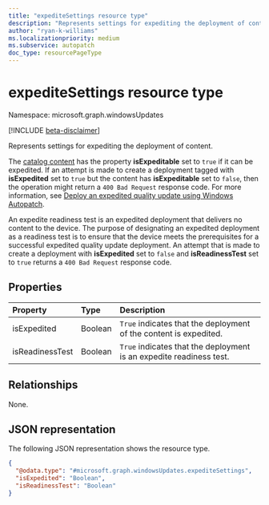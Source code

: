 ```yaml
---
title: "expediteSettings resource type"
description: "Represents settings for expediting the deployment of content."
author: "ryan-k-williams"
ms.localizationpriority: medium
ms.subservice: autopatch
doc_type: resourcePageType
---
```


# expediteSettings resource type

Namespace: microsoft.graph.windowsUpdates

[!INCLUDE [beta-disclaimer](../../includes/beta-disclaimer.md)]

Represents settings for expediting the deployment of content.

The [catalog content](../resources/windowsupdates-qualityupdatecatalogentry.md) has the property **isExpeditable** set to `true` if it can be expedited. If an attempt is made to create a deployment tagged with **isExpedited** set to `true` but the content has **isExpeditable** set to `false`, then the operation might return a `400 Bad Request` response code. For more information, see [Deploy an expedited quality update using Windows Autopatch](/graph/docs/concepts/windowsupdates-deploy-expedited-update.md).

An expedite readiness test is an expedited deployment that delivers no content to the device. The purpose of designating an expedited deployment as a readiness test is to ensure that the device meets the prerequisites for a successful expedited quality update deployment. An attempt that is made to create a deployment with **isExpedited** set to `false` and **isReadinessTest** set to `true` returns a `400 Bad Request` response code.

## Properties

|Property|Type|Description|
|:---|:---|:---|
|isExpedited|Boolean|`True` indicates that the deployment of the content is expedited. |
|isReadinessTest|Boolean|`True` indicates that the deployment is an expedite readiness test. |

## Relationships

None.

## JSON representation

The following JSON representation shows the resource type.
<!-- {
  "blockType": "resource",
  "@odata.type": "microsoft.graph.windowsUpdates.expediteSettings"
}
-->
``` json
{
  "@odata.type": "#microsoft.graph.windowsUpdates.expediteSettings",
  "isExpedited": "Boolean", 
  "isReadinessTest": "Boolean"
}
```
